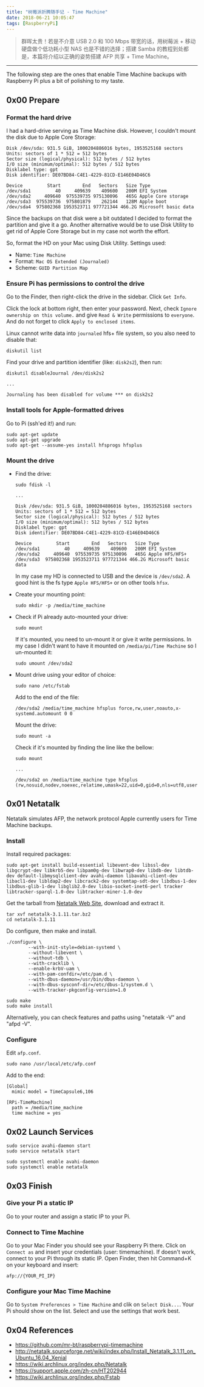```yaml
---
title: "树莓派折腾随手记 - Time Machine"
date: 2018-06-21 10:05:47
tags: [RaspberryPi]
---
```


> 群晖太贵！若是不介意 USB 2.0 和 100 Mbps 带宽的话，用树莓派 + 移动硬盘做个低功耗小型 NAS 也是不错的选择；搭建 Samba 的教程到处都是，本篇将介绍以正确的姿势搭建 AFP 共享 + Time Machine。

-------

The following step are the ones that enable Time Machine backups with Raspberry Pi plus a bit of polishing to my taste.

## 0x00 Prepare

### Format the hard drive

I had a hard-drive serving as Time Machine disk. However, I couldn't mount the disk due to Apple Core Storage:

```
Disk /dev/sda: 931.5 GiB, 1000204886016 bytes, 1953525168 sectors
Units: sectors of 1 * 512 = 512 bytes
Sector size (logical/physical): 512 bytes / 512 bytes
I/O size (minimum/optimal): 512 bytes / 512 bytes
Disklabel type: gpt
Disk identifier: DE07BD84-C4E1-4229-81CD-E146E04D46C6

Device         Start        End   Sectors   Size Type
/dev/sda1         40     409639    409600   200M EFI System
/dev/sda2     409640  975539735 975130096   465G Apple Core storage
/dev/sda3  975539736  975801879    262144   128M Apple boot
/dev/sda4  975802368 1953523711 977721344 466.2G Microsoft basic data
```

Since the backups on that disk were a bit outdated I decided to format the partition and give it a go. Another alternative would be to use Disk Utility to get rid of Apple Core Storage but in my case not worth the effort.

So, format the HD on your Mac using Disk Utility. Settings used:

- Name: `Time Machine`
- Format: `Mac OS Extended (Journaled)`
- Scheme: `GUID Partition Map`

### Ensure Pi has permissions to control the drive

Go to the Finder, then right-click the drive in the sidebar. Click `Get Info`.

Click the lock at bottom right, then enter your password. Next, check `Ignore ownership on this volume.` and give `Read & Write` permissions to `everyone`. And do not forget to click `Apply to enclosed items`.

Linux cannot write data into `journaled` hfs+ file system, so you also need to disable that:

```
diskutil list
```

Find your drive and partition identifier (like: `disk2s2`), then run:

```
diskutil disableJournal /dev/disk2s2

...

Journaling has been disabled for volume *** on disk2s2
```

### Install tools for Apple-formatted drives

Go to Pi (ssh'ed it!) and run:
```
sudo apt-get update
sudo apt-get upgrade
sudo apt-get --assume-yes install hfsprogs hfsplus
```

### Mount the drive

- Find the drive:

  ```
  sudo fdisk -l

  ...

  Disk /dev/sda: 931.5 GiB, 1000204886016 bytes, 1953525168 sectors
  Units: sectors of 1 * 512 = 512 bytes
  Sector size (logical/physical): 512 bytes / 512 bytes
  I/O size (minimum/optimal): 512 bytes / 512 bytes
  Disklabel type: gpt
  Disk identifier: DE07BD84-C4E1-4229-81CD-E146E04D46C6

  Device         Start        End   Sectors   Size Type
  /dev/sda1         40     409639    409600   200M EFI System
  /dev/sda2     409640  975539735 975130096   465G Apple HFS/HFS+
  /dev/sda3  975802368 1953523711 977721344 466.2G Microsoft basic data
  ```

  In my case my HD is connected to USB and the device is `/dev/sda2`. A good hint is the fs type `Apple HFS/HFS+` or on other tools `hfsx`.

- Create your mounting point:

  ```
  sudo mkdir -p /media/time_machine
  ```

- Check if Pi already auto-mounted your drive:

  ```
  sudo mount
  ```

  If it's mounted, you need to un-mount it or give it write permissions. In my case I didn't want to have it mounted on `/media/pi/Time Machine` so I un-mounted it:

  ```
  sudo umount /dev/sda2
  ```

- Mount drive using your editor of choice:

  ```
  sudo nano /etc/fstab
  ```

  Add to the end of the file:

  ```
  /dev/sda2 /media/time_machine hfsplus force,rw,user,noauto,x-systemd.automount 0 0
  ```

  Mount the drive:

  ```
  sudo mount -a
  ```

  Check if it's mounted by finding the line like the bellow:

  ```
  sudo mount

  ...

  /dev/sda2 on /media/time_machine type hfsplus (rw,nosuid,nodev,noexec,relatime,umask=22,uid=0,gid=0,nls=utf8,user)
  ```

## 0x01 Netatalk

Netatalk simulates AFP, the network protocol Apple currently users for Time Machine backups.

### Install

Install required packages:

```
sudo apt-get install build-essential libevent-dev libssl-dev libgcrypt-dev libkrb5-dev libpam0g-dev libwrap0-dev libdb-dev libtdb-dev default-libmysqlclient-dev avahi-daemon libavahi-client-dev libacl1-dev libldap2-dev libcrack2-dev systemtap-sdt-dev libdbus-1-dev libdbus-glib-1-dev libglib2.0-dev libio-socket-inet6-perl tracker libtracker-sparql-1.0-dev libtracker-miner-1.0-dev
```

Get the tarball from [Netatalk Web Site](http://netatalk.sourceforge.net/), download and extract it.

```
tar xvf netatalk-3.1.11.tar.bz2
cd netatalk-3.1.11
```

Do configure, then make and install.

```
./configure \
        --with-init-style=debian-systemd \
        --without-libevent \
        --without-tdb \
        --with-cracklib \
        --enable-krbV-uam \
        --with-pam-confdir=/etc/pam.d \
        --with-dbus-daemon=/usr/bin/dbus-daemon \
        --with-dbus-sysconf-dir=/etc/dbus-1/system.d \
        --with-tracker-pkgconfig-version=1.0
```

```
sudo make
sudo make install
```

Alternatively, you can check features and paths using "netatalk -V" and "afpd -V".

### Configure

Edit `afp.conf`.

```
sudo nano /usr/local/etc/afp.conf
```

Add to the end:

```
[Global]
  mimic model = TimeCapsule6,106

[RPi-TimeMachine]
  path = /media/time_machine
  time machine = yes
```

## 0x02 Launch Services

```
sudo service avahi-daemon start
sudo service netatalk start
```

```
sudo systemctl enable avahi-daemon
sudo systemctl enable netatalk
```

## 0x03 Finish

### Give your Pi a static IP

Go to your router and assign a static IP to your Pi.

### Connect to Time Machine

Go to your Mac Finder you should see your Raspberry Pi there.
Click on `Connect as` and insert your credentials (user: timemachine). If doesn't work, connect to your Pi through its static IP. Open Finder, then hit Command+K on your keyboard and insert:

```
afp://{YOUR_PI_IP}
```

### Configure your Mac Time Machine

Go to `System Preferences > Time Machine` and clik on `Select Disk...`. Your Pi should show on the list. Select and use the settings that work best.

## 0x04 References

- <https://github.com/mr-bt/raspberrypi-timemachine>
- <http://netatalk.sourceforge.net/wiki/index.php/Install_Netatalk_3.1.11_on_Ubuntu_16.04_Xenial>
- <https://wiki.archlinux.org/index.php/Netatalk>
- <https://support.apple.com/zh-cn/HT202944>
- <https://wiki.archlinux.org/index.php/Fstab>
